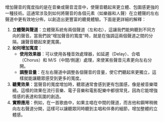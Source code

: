 增加聲音的寬度指的是在音樂或聲音混音中，使聲音聽起來更立體、包圍感更強的一種技術。這通常涉及到如何將聲音的各個元素（如樂器和人聲）在立體聲的左右聲道中更有效地分佈，以創造出更豐富的聽覺體驗。下面是更詳細的解釋：

1. **立體聲與聲道**：立體聲系統有兩個聲道（左和右），這讓我們能夠聽到不同方向的聲音。當我們說“增加聲音的寬度”時，就是在強調這兩個聲道之間的分隔，讓聲音聽起來更寬廣。
2. **如何增加寬度**：
    - **使用效果器**：可以使用各種音效處理器，如延遲（Delay）、合唱（Chorus）和 M/S（中間/側邊）處理，來使某些聲音元素更向左右分開。
    - **調整音量**：在左右聲道中調整各個聲音的音量，使它們聽起來更獨立，這樣就能讓聽眾感受到更多的寬度。
3. **聽覺效果**：當聲音的寬度增加時，聽眾通常會感到更有包圍感，像是被音樂環繞。這樣的效果在流行音樂、電子音樂和電影配樂中都很常見，因為它能增強情感的表達和氛圍的創造。
4. **實際應用**：例如，在一首歌曲中，如果主唱在中間的聲道，而吉他和鋼琴稍微向左右聲道分開，這樣可以讓聽眾同時聽到主唱和伴奏的細節，增加整體的立體感。